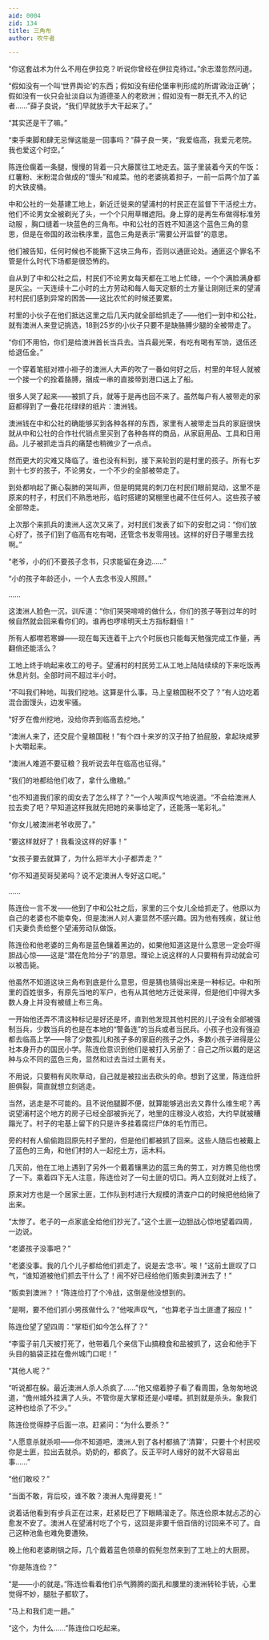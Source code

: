 ```yaml
---
aid: 0004
zid: 134
title: 三角布
author: 吹牛者

---
```




  “你这套战术为什么不用在伊拉克？听说你曾经在伊拉克待过。”余志潜忽然问道。

  “假如没有一个叫‘世界舆论’的东西；假如没有纽伦堡审判形成的所谓‘政治正确’；假如没有一伙只会扯淡自以为道德圣人的老欧洲；假如没有一群无孔不入的记者……”薛子良说，“我们早就放手大干起来了。”

  “其实还是干了嘛。”

  “束手束脚和肆无忌惮这能是一回事吗？”薛子良一笑，“我爱临高，我爱元老院。我也爱这个时空。”

  陈连俭瘸着一条腿，慢慢的背着一只大藤筐往工地走去。篮子里装着今天的午饭：红薯粉、米粉混合做成的“馒头”和咸菜。他的老婆挑着担子，一前一后两个加了盖的大铁皮桶。

  中和公社的一处基建工地上，新近迁徙来的望浦村的村民正在监督下干活挖土方。他们不论男女全被剃光了头，一个个只用草帽遮阳。身上穿的是再生布做得标准劳动服
  ，胸口缝着一块蓝色的三角布。中和公社的百姓不知道这个蓝色三角的意思，但是在帝国的政治秩序里，蓝色三角是表示“需要公开监督”的意思。

  他们被告知，任何时候也不能撕下这块三角布，否则以通匪论处。通匪这个罪名不管是什么时代下场都是很恐怖的。

  自从到了中和公社之后，村民们不论男女每天都在工地上忙碌，一个个满脸满身都是灰尘。一天连续十二小时的土方劳动和每人每天定额的土方量让刚刚迁来的望浦村村民们感到异常的困苦——这比农忙的时候还要累。

  村里的小伙子在他们抵达这里之后几天内就全部给抓走了——他们一到中和公社，就有澳洲人来登记挑选，18到25岁的小伙子只要不是缺胳膊少腿的全被带走了。

  “你们不用怕，你们是给澳洲首长当兵去。当兵最光荣，有吃有喝有军饷，退伍还给退伍金。”

  一个穿着笔挺对襟小褂子的澳洲人大声的吹了一番如何好之后，村里的年轻人就被一个接一个的拴着胳膊，捆成一串的直接带到港口送上了船。

  很多人哭了起来——被抓了兵，就等于是再也回不来了。虽然每户有人被带走的家庭都得到了一叠花花绿绿的纸片：澳洲钱。

  澳洲钱在中和公社的确能够买到各种各样的东西，家里有人被带走当兵的家庭很快就从中和公社的合作社代销点里买到了各种各样的商品，从家庭用品、工具和日用品。儿子被抓走当兵的痛楚也稍微少了一点点。

  然而更大的灾难又降临了。谁也没有料到，接下来轮到的是村里的孩子。所有七岁到十七岁的孩子，不论男女，一个不少的全部被带走了。

  到处都响起了撕心裂肺的哭叫声，但是明晃晃的刺刀在村民们眼前晃动，这里不是原来的村子，村民们不熟悉地形，临时搭建的窝棚里也藏不住任何人。这些孩子被全部带走。

  上次那个来抓兵的澳洲人这次又来了，对村民们发表了如下的安慰之词：“你们放心好了，孩子们到了临高有吃有喝，还管念书发零用钱。这样的好日子哪里去找啊。”

  “老爷，小的们不要孩子念书，只求能留在身边……”

  “小的孩子年龄还小，一个人去念书没人照顾。”

  ……

  这澳洲人脸色一沉，训斥道：“你们哭哭啼啼的做什么，你们的孩子等到过年的时候自然就会回来看你们的。谁再也啰嗦明天土方指标翻倍！”

  所有人都噤若寒蝉——现在每天连着干上六个时辰也只能每天勉强完成工作量，再翻倍还能活么？

  工地上终于响起来收工的号子。望浦村的村民劳工从工地上陆陆续续的下来吃饭再休息片刻。全部时间不超过半小时。

  “不叫我们种地，叫我们挖地。这算是什么事。马上皇粮国税不交了？”有人边吃着混合面馒头，边发牢骚。

  “好歹在儋州挖地，没给你弄到临高去挖地。”

  “澳洲人来了，还交屁个皇粮国税！”有个四十来岁的汉子拍了拍屁股，拿起块咸萝卜大嚼起来。

  “澳洲人难道不要征粮？我听说去年在临高也征得。”

  “我们的地都给他们收了，拿什么缴粮。”

  “也不知道我们家的闺女去了怎么样了？”一个人唉声叹气地说道。“不会给澳洲人拉去卖了吧？早知道这样我就先把她的亲事给定了，还能落一笔彩礼。”

  “你女儿被澳洲老爷收房了。”

  “要这样就好了！我看没这样的好事！”

  “女孩子要去就算了，为什么把半大小子都弄走？”

  “你不知道契哥契弟吗？说不定澳洲人专好这口呢。”

  ……

  陈连俭一言不发——他到了中和公社之后，家里的三个女儿全给抓走了。他原以为自己的老婆也不能幸免，但是澳洲人对人妻显然不感兴趣。因为他有残疾，就让他们夫妻负责给整个望浦劳动队做饭。

  陈连俭和他老婆的三角布是蓝色镶着黑边的，如果他知道这是什么意思一定会吓得胆战心惊——这是“潜在危险分子”的意思。理论上说这样的人只要稍有异动就会可以被击毙。

  他虽然不知道这块三角布到底是什么意思，但是猜也猜得出来是一种标记。中和所里的百姓很多，有原先当地的军户，也有从其他地方迁徙来得，但是他们中得大多数人身上并没有被缝上布三角。

  一开始他还弄不清这种标记是好还是坏，直到他发现其他村民的儿子没有全部被强制当兵，少数当兵的也是在本地的“警备连”的当兵或者当民兵。小孩子也没有强迫都去临高上学——除了少数孤儿和孩子多的家庭的孩子之外，多数小孩子进得是公社本身开办的国民小学。陈连俭意识到他们是被打入另册了：自己之所以戴的是这种与众不同的蓝色三角，显然和过去当过土匪有关。

  不用说，只要稍有风吹草动，自己就是被拉出去砍头的命。想到了这里，陈连俭肝胆俱裂，简直就想立刻逃走。

  当然，逃走是不可能的。且不说他腿脚不便，就算能够逃出去又靠什么维生呢？再说望浦村这个地方的房子已经全部被拆光了，地里的庄稼没人收拾，大约早就被糟蹋光了。村子的宅基上留下的只是许多挂着腐烂尸体的毛竹而已。

  旁的村有人偷偷跑回原先村子里的，但是他们都被抓了回来。这些人随后也被戴上了蓝色的三角，和他们村的人一起挖土方，运木料。

  几天前，他在工地上遇到了另外一个戴着镶黑边的蓝三角的劳工，对方瞧见他也愣了一下。乘着四下无人注意，陈连俭对了一句土匪的切口。两人立刻就对上线了。

  原来对方也是一个居家土匪，工作队到村进行大规模的清查户口的时候把他给揪了出来。

  “太惨了。老子的一点家底全给他们抄光了。”这个土匪一边胆战心惊地望着四周，一边说。

  “老婆孩子没事吧？”

  “老婆没事。我的几个儿子都给他们抓走了。说是去‘念书’。唉！”这前土匪叹了口气，“谁知道被他们抓去干什么了！闹不好已经给他们贩卖到澳洲去了！”

  “贩卖到澳洲？！”陈连俭打了个冷战，这倒是他没想到的。

  “是啊，要不他们抓小男孩做什么？”他唉声叹气，“也算老子当土匪遭了报应！”

  陈连俭望了望四周：“掌柜们如今怎么样了？”

  “李蛮子前几天被打死了，他带着几个亲信下山搞粮食和盐被抓了，这会和他手下头目的脑袋正挂在儋州城门口呢！”

  “其他人呢？”

  “听说都在躲。最近澳洲人杀人杀疯了……”他又缩着脖子看了看周围，急匆匆地说道，“儋州城外挂满了人头。不管你是大掌柜还是小喽喽。抓到就是杀头。象我们这种也给杀了不少。”

  陈连俭觉得脖子后面一凉。赶紧问：“为什么要杀？”

  “人愿意杀就杀呗——你不知道吧，澳洲人到了各村都搞了‘清算’，只要十个村民咬你是土匪，拉出去就杀。奶奶的，都疯了。反正平时人缘好的就不大容易出事……”

  “他们敢咬？”

  “当面不敢，背后咬，谁不敢？澳洲人鬼得要死！”

  说着话他看到有步兵正在过来，赶紧眨巴了下眼睛溜走了。陈连俭原本就忐忑的心愈发不安了。澳洲人在望浦村吃了个亏，这回是非要千倍百倍的讨回来不可了。自己这种池鱼也难免要遭殃。

  晚上他和老婆刷锅之际，几个戴着蓝色领章的假髡忽然来到了工地上的大厨房。

  “你是陈连俭？”

  “是——小的就是。”陈连俭看着他们杀气腾腾的面孔和腰里的澳洲转轮手铳，心里觉得不妙，腿肚子都软了。

  “马上和我们走一趟。”

  “这个，为什么……”陈连俭口吃起来。



